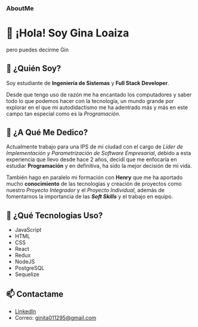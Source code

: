 ### AboutMe

# 👋 ¡Hola! Soy Gina Loaiza 
pero puedes decirme Gin

## 👀 ¿Quién Soy?

Soy estudiante de **Ingeniería de Sistemas** y  **Full Stack Developer**.

Desde que tengo uso de razón me ha encantado los computadores y saber todo lo que podemos hacer con la tecnología, un mundo grande por explorar en el que
mi autodidactismo me ha adentrado más y más en este campo tan especial como es la *Programación*.

## 💞️ ¿A Qué Me Dedico?

Actualmente trabajo para una IPS de mi ciudad con el cargo de *Líder de Implementación y Parametrización de Software Empresarial*, debido a esta experiencia que
llevo desde hace 2 años, decidí que me enfocaría en estudiar **Programación** y en definitiva, ha sido la mejor decisión de mi vida.

También hago en paralelo mi formación con **Henry** que me ha aportado mucho **conocimiento** de las tecnologías y creación de proyectos como nuestro *Proyecto Integrador* y el
*Proyecto Individual*, además de fomentarnos la importancia de las ***Soft Skills*** y el trabajo en equipo.

## 🌱 ¿Qué Tecnologias Uso?

* JavaScript 
* HTML
* CSS
* React
* Redux
* NodeJS
* PostgreSQL
* Sequelize

## 📫 Contactame

* [LinkedIn](https://www.linkedin.com/in/ginaloaiza/)
* Correo: ginita011295@gmail.com




